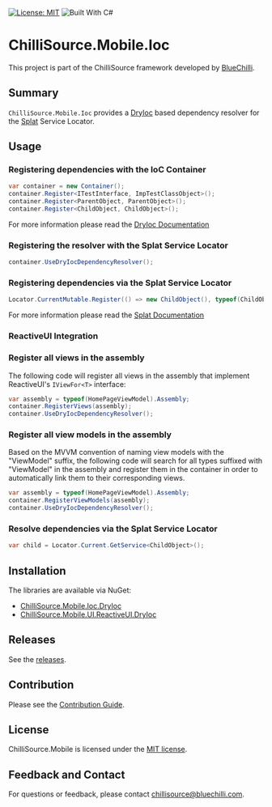 [![License: MIT](https://img.shields.io/badge/License-MIT-blue.svg)](https://opensource.org/licenses/MIT) ![Built With C#](https://img.shields.io/badge/Built_with-C%23-green.svg)

# ChilliSource.Mobile.Ioc #

This project is part of the ChilliSource framework developed by [BlueChilli](https://github.com/BlueChilli).

## Summary ##

```ChilliSource.Mobile.Ioc``` provides a [DryIoc](https://bitbucket.org/dadhi/dryioc) based dependency resolver for the [Splat](https://github.com/paulcbetts/splat)  Service Locator. 

## Usage ##

### Registering dependencies with the IoC Container ###

```csharp
var container = new Container();
container.Register<ITestInterface, ImpTestClassObject>();
container.Register<ParentObject, ParentObject>();
container.Register<ChildObject, ChildObject>();
```
For more information please read the [DryIoc Documentation](https://bitbucket.org/dadhi/dryioc/wiki/Home)

### Registering the resolver with the Splat Service Locator ###

```csharp
container.UseDryIocDependencyResolver();
```

### Registering dependencies via the Splat Service Locator ###

```csharp
Locator.CurrentMutable.Register(() => new ChildObject(), typeof(ChildObject));
```

For more information please read the [Splat Documentation](https://github.com/paulcbetts/splat)

### ReactiveUI Integration ###

### Register all views in the assembly ###

The following code will register all views in the assembly that implement ReactiveUI's ```IViewFor<T>``` interface:

```csharp
var assembly = typeof(HomePageViewModel).Assembly;
container.RegisterViews(assembly);
container.UseDryIocDependencyResolver();
```

### Register all view models in the assembly ###

Based on the MVVM convention of naming view models with the "ViewModel" suffix, the following code will search for all types suffixed with "ViewModel" in the assembly and register them in the container in order to automatically link them to their corresponding views.

```csharp
var assembly = typeof(HomePageViewModel).Assembly;
container.RegisterViewModels(assembly);
container.UseDryIocDependencyResolver();
```

### Resolve dependencies via the Splat Service Locator ###

```csharp
var child = Locator.Current.GetService<ChildObject>();
```

## Installation ##

The libraries are available via NuGet:
* [ChilliSource.Mobile.Ioc.DryIoc](https://www.nuget.org/packages/ChilliSource.Mobile.Ioc.DryIoc/)
* [ChilliSource.Mobile.UI.ReactiveUI.DryIoc](https://www.nuget.org/packages/ChilliSource.Mobile.UI.ReactiveUI.DryIoc/)

## Releases ##

See the [releases](https://github.com/BlueChilli/ChilliSource.Mobile.Ioc/releases).

## Contribution ##

Please see the [Contribution Guide](.github/CONTRIBUTING.md).

## License ##

ChilliSource.Mobile is licensed under the [MIT license](LICENSE).

## Feedback and Contact ##

For questions or feedback, please contact [chillisource@bluechilli.com](mailto:chillisource@bluechilli.com).
